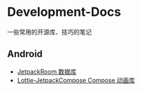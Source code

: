 # Development-Docs
一些常用的开源库、技巧的笔记
## Android
- [JetpackRoom 数据库](/Android/JetpackRoom.MD)
- [Lottie-JetpackCompose Compose 动画库](/Android/Lottie-JetpackCompose.MD)